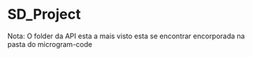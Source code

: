 # SD_Project
Nota: O folder da API esta a mais visto esta se encontrar encorporada na pasta do microgram-code
